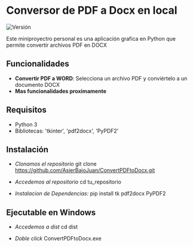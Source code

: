# Conversor de PDF a Docx en local

![Versión](https://img.shields.io/badge/versión-0.1-blue.svg)

Este miniproyectro personal es una aplicación grafica en Python que permite convertir archivos PDF en DOCX

## Funcionalidades

- **Convertir PDF a WORD**: Selecciona un archivo PDF y conviértelo a un documento DOCX
- **Mas funcionalidades proximamente**

## Requisitos

- Python 3
- Bibliotecas: 'tkinter', 'pdf2docx', 'PyPDF2'

## Instalación

- *Clonamos el repositorio*
git clone https://github.com/AsierBajoJuan/ConvertPDFtoDocx.git

- *Accedemos al repositorio*
cd tu_repositorio

- *Instalacion de Dependencias:*
pip install tk pdf2docx PyPDF2


## Ejecutable en Windows

- *Accedemos a dist*
cd dist

- *Doble click*
ConvertPDFtoDocx.exe